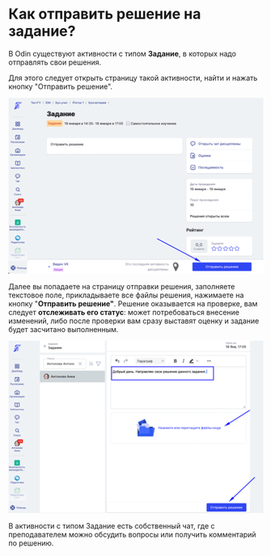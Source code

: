 # Как отправить решение на задание?

В Odin существуют активности с типом **Задание**, в которых надо отправлять свои решения.&#x20;

Для этого следует открыть страницу такой активности, найти и нажать кнопку "Отправить решение".

![](<.gitbook/assets/image (120).png>)

Далее вы попадаете на страницу отправки решения, заполняете текстовое поле, прикладываете все файлы решения, нажимаете на кнопку "**Отправить решение"**. Решение оказывается на проверке, вам следует **отслеживать его статус**: может потребоваться внесение изменений, либо после проверки вам сразу выставят оценку и задание будет засчитано выполненным.&#x20;

![](<.gitbook/assets/image (121).png>)

В активности с типом Задание есть собственный чат, где с преподавателем можно обсудить вопросы или получить комментарий по решению.
